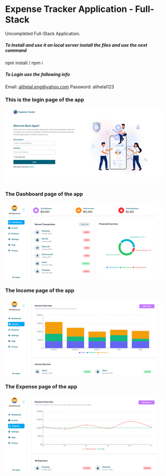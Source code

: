 # Expense Tracker Application - Full-Stack

Uncompleted Full-Stack Application.

##### To Install and use it on local server install the files and use the next command

npm install / npm i

##### To Login use the following info

Email: alihelal.eng@yahoo.com
Password: alihelal123

### This is the login page of the app

![Login Page](./public/project%20images/Login%20Page.png)

### The Dashboard page of the app

![Dashboard Page](./public/project%20images/Dashboard%20Page.png)

### The Income page of the app

![Income Page](./public/project%20images/Income%20Page.png)

### The Expense page of the app

![Expense Page](./public/project%20images/Expense%20Page.png)
